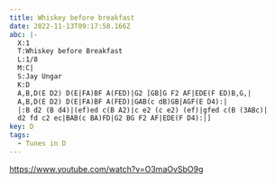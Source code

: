 ```yaml
---
title: Whiskey before breakfast
date: 2022-11-13T09:17:58.166Z
abc: |-
  X:1
  T:Whiskey before Breakfast
  L:1/8
  M:C|
  S:Jay Ungar
  K:D
  A,B,D(E D2) D(E|FA)BF A(FED)|G2 [GB]G F2 AF|EDE(F ED)B,G,|
  A,B,D(E D2) D(E|FA)BF A(FED)|GAB(c dB)GB|AGF(E D4):|
  |:B d2 (B d4)|(ef)ed c(B A2)|c e2 (c e2) (ef)|gfed c(B (3ABc)|
  d2 fd c2 ec|BAB(c BA)FD|G2 BG F2 AF|EDE(F D4):|]
key: D
tags:
  - Tunes in D
---
```

https://www.youtube.com/watch?v=O3maOvSbO9g